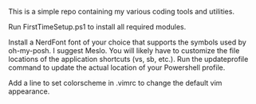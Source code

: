 This is a simple repo containing my various coding tools and utilities.

Run FirstTimeSetup.ps1 to install all required modules.

Install a NerdFont font of your choice that supports the symbols used by oh-my-posh. I suggest Meslo.
You will likely have to customize the file locations of the application shortcuts (vs, sb, etc.).
Run the updateprofile command to update the actual location of your Powershell profile.

Add a line to set colorscheme in .vimrc to change the default vim appearance.
